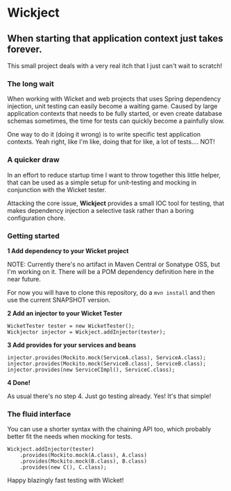 Wickject
========

When starting that application context just takes forever.
----------------------------------------------------------

This small project deals with a very real itch that I just can't wait to scratch!

### The long wait

When working with Wicket and web projects that uses Spring dependency injection, unit testing can easily become a waiting game. Caused by large application contexts that needs to be fully started, or even create database schemas sometimes, the time for tests can quickly become a painfully slow.

One way to do it (doing it wrong) is to write specific test application contexts. Yeah right, like I'm like, doing that for like, a lot of tests.... NOT!

### A quicker draw

In an effort to reduce startup time I want to throw together this little helper, that can be used as a simple setup for unit-testing and mocking in conjunction with the Wicket tester.

Attacking the core issue, __Wickject__ provides a small IOC tool for testing, that makes dependency injection a selective task rather than a boring configuration chore.

### Getting started

__1 Add dependency to your Wicket project__

NOTE: Currently there's no artifact in Maven Central or Sonatype OSS, but I'm working on it. There will be a POM dependency definition here in the near future.

For now you will have to clone this repository, do a `mvn install` and then use the current SNAPSHOT version.

__2 Add an injector to your Wicket Tester__

    WicketTester tester = new WicketTester();
    Wickjector injector = Wickject.addInjector(tester);

    
__3 Add provides for your services and beans__

    injector.provides(Mockito.mock(ServiceA.class), ServiceA.class);
    injector.provides(Mockito.mock(ServiceB.class), ServiceB.class);
    injector.provides(new ServiceCImpl(), ServiceC.class);
    
__4 Done!__

As usual there's no step 4. Just go testing already. Yes! It's that simple!
    
### The fluid interface

You can use a shorter syntax with the chaining API too, which probably better fit the needs when mocking for tests.

    Wickject.addInjector(tester)
        .provides(Mockito.mock(A.class), A.class)
        .provides(Mockito.mock(B.class), B.class)
        .provides(new C(), C.class);
        
 
Happy blazingly fast testing with Wicket!
